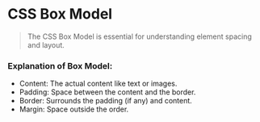 # CSS Box Model
> The CSS Box Model is essential for understanding element spacing and layout.

### Explanation of Box Model:
- Content: The actual content like text or images.
- Padding: Space between the content and the border.
- Border: Surrounds the padding (if any) and content.
- Margin: Space outside the order.